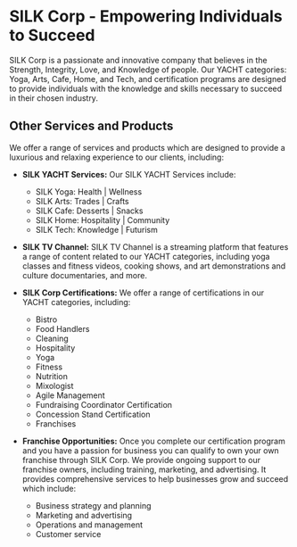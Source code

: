 # SILK Corp - Empowering Individuals to Succeed
SILK Corp is a passionate and innovative company that believes in the Strength, Integrity, Love, and Knowledge of people. Our YACHT categories: Yoga, Arts, Cafe, Home, and Tech, and certification programs are designed to provide individuals with the knowledge and skills necessary to succeed in their chosen industry.

## Other Services and Products
We offer a range of services and products which are designed to provide a luxurious and relaxing experience to our clients, including:

- **SILK YACHT Services:**
Our SILK YACHT Services include:
    - SILK Yoga: Health | Wellness
    - SILK Arts: Trades | Crafts
    - SILK Cafe: Desserts | Snacks
    - SILK Home: Hospitality | Community
    - SILK Tech: Knowledge | Futurism

- **SILK TV Channel:**
SILK TV Channel is a streaming platform that features a range of content related to our YACHT categories, including yoga classes and fitness videos, cooking shows, and art demonstrations and culture documentaries, and more.

- **SILK Corp Certifications:**
We offer a range of certifications in our YACHT categories, including:

    - Bistro
    - Food Handlers
    - Cleaning
    - Hospitality
    - Yoga
    - Fitness
    - Nutrition
    - Mixologist
    - Agile Management
    - Fundraising Coordinator Certification
    - Concession Stand Certification
    - Franchises


- **Franchise Opportunities:**
Once you complete our certification program and you have a passion for business you can qualify to own your own franchise through SILK Corp. We provide ongoing support to our franchise owners, including training, marketing, and advertising. It provides comprehensive services to help businesses grow and succeed which include:

    - Business strategy and planning
    - Marketing and advertising
    - Operations and management
    - Customer service
